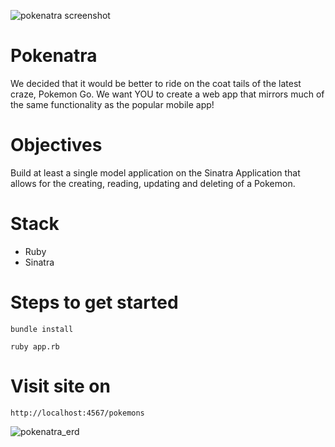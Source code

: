 ![pokenatra screenshot](https://i.gyazo.com/ecdca6364c86b2fa13dd4a97dccdfee8.png)

# Pokenatra

We decided that it would be better to ride on the coat tails of the latest craze, Pokemon Go. We want YOU to create a web app that mirrors much of the same functionality as the popular mobile app!

# Objectives

Build at least a single model application on the Sinatra Application that allows for the creating, reading, updating and deleting of a Pokemon.

# Stack
+ Ruby
+ Sinatra

# Steps to get started
```
bundle install

ruby app.rb
```
# Visit site on
```
http://localhost:4567/pokemons
```

![pokenatra_erd](pokenatra_erd.png)
